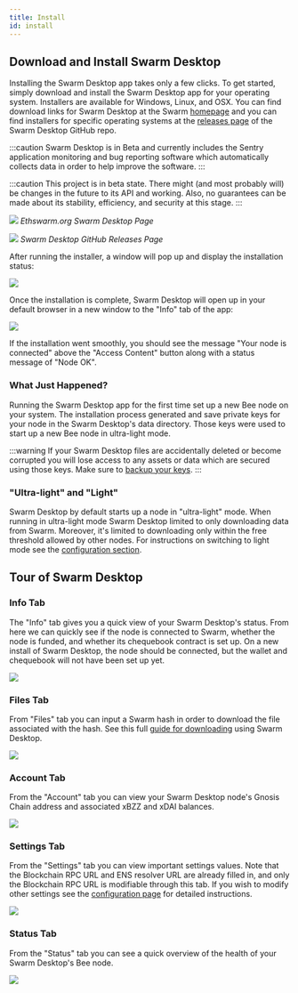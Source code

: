 ```yaml
---
title: Install
id: install
---
```


## Download and Install Swarm Desktop

Installing the Swarm Desktop app takes only a few clicks. To get started, simply download and install the Swarm Desktop app for your operating system. Installers are available for Windows, Linux, and OSX. You can find download links for Swarm Desktop at the Swarm [homepage](https://www.ethswarm.org/build/desktop) and you can find installers for specific operating systems at the [releases page](https://github.com/ethersphere/swarm-desktop/releases) of the Swarm Desktop GitHub repo.

:::caution
Swarm Desktop is in Beta and currently includes the Sentry application monitoring and bug reporting software which automatically collects data in order to help improve the software.
:::

:::caution
This project is in beta state. There might (and most probably will) be changes in the future to its API and working. Also, no guarantees can be made about its stability, efficiency, and security at this stage.
:::


[![](/img/desktop-homepage-dl.png)](https://www.ethswarm.org/build/desktop) 
*Ethswarm.org Swarm Desktop Page*

[![](/img/desktop-releases-dl.png)](https://github.com/ethersphere/swarm-desktop/releases)
*Swarm Desktop GitHub Releases Page*

After running the installer, a window will pop up and display the installation status:


![](/img/desktop-install-downloading.png)

Once the installation is complete, Swarm Desktop will open up in your default browser in a new window to the "Info" tab of the app:

![](/img/desktop-new-install.png)

If the installation went smoothly, you should see the message "Your node is connected" above the "Access Content" button along with a status message of "Node OK".

### What Just Happened?

Running the Swarm Desktop app for the first time set up a new Bee node on your system. The installation process generated and save private keys for your node in the Swarm Desktop's data directory. Those keys were used to start up a new Bee node in ultra-light mode. 

:::warning
If your Swarm Desktop files are accidentally deleted or become corrupted you will lose access to any assets or data which are secured using those keys. Make sure to [backup your keys](/docs/desktop/backup-restore).
:::

### "Ultra-light" and "Light" 

Swarm Desktop by default starts up a node in "ultra-light" mode. When running in ultra-light mode Swarm Desktop  limited to only downloading data from Swarm. Moreover, it's limited to downloading only within the free threshold allowed by other nodes. For instructions on switching to light mode see the [configuration section](/docs/desktop/configuration).

## Tour of Swarm Desktop

### Info Tab

The "Info" tab gives you a quick view of your Swarm Desktop's status. From here we can quickly see if the node is connected to Swarm, whether the node is funded, and whether its chequebook contract is set up. On a new install of Swarm Desktop, the node should be connected, but the wallet and chequebook will not have been set up yet.

![](/img/swarm-desktop-info-tab.png)

### Files Tab

From "Files" tab you can input a Swarm hash in order to download the file associated with the hash. See this full [guide for downloading](/docs/desktop/access-content) using Swarm Desktop.

![](/img/swarm-desktop-files-tab.png)

### Account Tab

From the "Account" tab you can view your Swarm Desktop node's Gnosis Chain address and associated xBZZ and xDAI balances.

![](/img/swarm-desktop-account-tab.png)

### Settings Tab

From the "Settings" tab you can view important settings values. Note that the Blockchain RPC URL and ENS resolver URL are already filled in, and only the Blockchain RPC URL is modifiable through this tab. If you wish to modify other settings see the [ configuration page](/docs/desktop/configuration) for detailed instructions.

![](/img/swarm-desktop-settings-tab.png)

### Status Tab

From the "Status" tab you can see a quick overview of the health of your Swarm Desktop's Bee node.

![](/img/swarm-desktop-status-tab.png)
